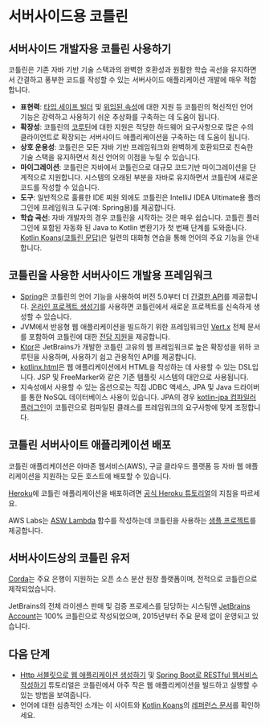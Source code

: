 # 서버사이드용 코틀린

## 서버사이드 개발자용 코틀린 사용하기

코틀린은 기존 자바 기반 기술 스택과의 완벽한 호환성과 원활한 학습 곡선을 유지하면서 간결하고 풍부한 코드를 작성할 수 있는 서버사이드 애플리케이션 개발에 매우 적합합니다.

* **표현력**: [타입 세이프 빌더](https://kotlinlang.org/docs/reference/type-safe-builders.html) 및 [위임된 속성](https://kotlinlang.org/docs/reference/delegated-properties.html)에 대한 지원 등 코틀린의 혁신적인 언어 기능은 강력하고 사용하기 쉬운 추상화를 구축하는 데 도움이 됩니다.
* **확장성**: 코틀린의 [코루틴](https://kotlinlang.org/docs/reference/coroutines.html)에 대한 지원은 적당한 하드웨어 요구사항으로 많은 수의 클라이언트로 확장되는 서버사이드 애플리케이션을 구축하는 데 도움이 됩니다.
* **상호 운용성**: 코틀린은 모든 자바 기반 프레임워크와 완벽하게 호환되므로 친숙한 기술 스택을 유지하면서 최신 언어의 이점을 누릴 수 있습니다.
* **마이그레이션**: 코틀린은 자바에서 코틀린으로 대규모 코드기반 마이그레이션을 단계적으로 지원합니다. 시스템의 오래된 부분을 자바로 유지하면서 코틀린에 새로운 코드를 작성할 수 있습니다.
* **도구**: 일반적으로 훌륭한 IDE 찌원 외에도 코틀린은 IntelliJ IDEA Ultimate용 플러그인에 프레임워크 도구(예: Spring용)를 제공합니다.
* **학습 곡선**: 자바 개발자의 경우 코틀린을 시작하는 것은 매우 쉽습니다. 코틀린 플러그인에 포함된 자동화 된 Java to Kotlin 변환기가 첫 번째 단계를 도와줍니다. [Kotlin Koans(코틀린 문답)](https://kotlinlang.org/docs/tutorials/koans.html)은 일련의 대화형 연습을 통해 언어의 주요 기능을 안내합니다.

## 코틀린을 사용한 서버사이드 개발용 프레임워크

* [Spring](https://spring.io/)은 코틀린의 언어 기능을 사용하여 버전 5.0부터 더 [간결한 API](https://spring.io/blog/2017/01/04/introducing-kotlin-support-in-spring-framework-5-0)를 제공합니다. [온라인 프로젝트 생성기](https://start.spring.io/#!language=kotlin)를 사용하면 코틀린에서 새로운 프로젝트를 신속하게 생성할 수 있습니다.
* JVM에서 반응형 웹 애플리케이션을 빌드하기 위한 프레임워크인 [Vert.x](http://vertx.io/) 전체 문서를 포함하여 코틀린에 대한 [전담 지원](https://github.com/vert-x3/vertx-lang-kotlin)을 제공합니다.
* [Ktor](https://github.com/kotlin/ktor)은 JetBrains가 개발한 코틀린 고유의 웹 프레임워크로 높은 확장성을 위하 코루틴을 사용하며, 사용하기 쉽고 관용적인 API를 제공합니다.
* [kotlinx.html](https://github.com/kotlin/kotlinx.html)은 웹 애플리케이션에서 HTML을 작성하는 데 사용할 수 있는 DSL입니다. JSP 및 FreeMarker와 같은 기존 템플릿 시스템의 대안으로 사용됩니다.
* 지속성에서 사용할 수 있는 옵션으로는 직접 JDBC 액세스, JPA 및 Java 드라이버를 통한 NoSQL 데이터베이스 사용이 있습니다. JPA의 경우 [kotlin-jpa 컴파일러 플러그인](https://kotlinlang.org/docs/reference/compiler-plugins.html#kotlin-jpa-compiler-plugin)이 코틀린으로 컴파일된 클래스를 프레임워크의 요구사항에 맞게 조정합니다.

## 코틀린 서버사이트 애플리케이션 배포

코틀린 애플리케이션은 아마존 웹서비스(AWS), 구글 클라우드 플랫폼 등 자바 웹 애플리케이션을 지원하는 모든 호스트에 배포할 수 있습니다.

[Heroku](https://www.heroku.com/)에 코틀린 애플리케이션을 배포하려면 [공식 Heroku 튜토리얼](https://devcenter.heroku.com/articles/getting-started-with-kotlin)의 지침을 따르세요.

AWS Labs는 [ASW Lambda](https://aws.amazon.com/lambda/) 함수를 작성하는데 코틀린을 사용하는 [샘플 프로젝트](https://github.com/awslabs/serverless-photo-recognition)를 제공합니다.

## 서버사이드상의 코틀린 유저

[Corda](https://www.corda.net/2017/01/10/kotlin/)는 주요 은행이 지원하는 오픈 소스 분산 원장 플랫폼이며, 전적으로 코틀린으로 제작되었습니다.

JetBrains의 전체 라이센스 판매 및 검증 프로세스를 담당하는 시스팀엔 [JetBrains Account](https://account.jetbrains.com/)는 100% 코틀린으로 작성되었으며, 2015년부터 주요 문제 없이 운영되고 있습니다.

## 다음 단계

* [Http 서블릿으로 웹 애플리케이션 생성하기](https://kotlinlang.org/docs/tutorials/httpservlets.html) 및 [Spring Boot로 RESTful 웹서비스 작성하기](https://kotlinlang.org/docs/tutorials/spring-boot-restful.html) 튜토리얼은 코틀린에서 아주 작은 웹 애플리케이션을 빌드하고 실행할 수 있는 방법을 보여줍니다.
* 언어에 대한 심층적인 소개는 이 사이트와 [Kotlin Koans](https://kotlinlang.org/docs/tutorials/koans.html)의 [레퍼런스 문서](https://kotlinlang.org/docs/reference/index.html)를 확인하세요.



